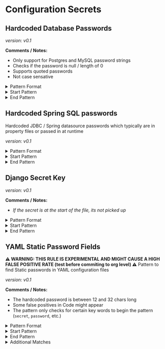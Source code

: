 <!-- WARNING: This README is generated automatically
-->
# Configuration Secrets

## Hardcoded Database Passwords



*version: v0.1*

**Comments / Notes:**

- Only support for Postgres and MySQL password strings
- Checks if the password is null / length of 0
- Supports quoted passwords
- Not case sensative


<details>
<summary>Pattern Format</summary>
<p>

```regex
[^\r\n\p{Cc}]+
```

</p>
</details>

<details>
<summary>Start Pattern</summary>
<p>

```regex
(?:[^0-9A-Za-z]|\A)(?i)(?:postgres|mysql|mysql_root)_password[\t ]*[=:][\t ]*['"]
```

</p>
</details><details>
<summary>End Pattern</summary>
<p>

```regex
\z|[\r\n'"]
```

</p>
</details>

## Hardcoded Spring SQL passwords


Hardcoded JDBC / Spring datasource passwords which typically are in property files or passed in at runtime

*version: v0.1*



<details>
<summary>Pattern Format</summary>
<p>

```regex
[^\r\n'"\p{Cc}]+
```

</p>
</details>

<details>
<summary>Start Pattern</summary>
<p>

```regex
(?:spring\.datasource|jdbc)\.password[ \t]*=[ \t]*['"]?
```

</p>
</details><details>
<summary>End Pattern</summary>
<p>

```regex
\z|['"\r\n]
```

</p>
</details>

## Django Secret Key



*version: v0.1*

**Comments / Notes:**

- _If the secret is at the start of the file, its not picked up_


<details>
<summary>Pattern Format</summary>
<p>

```regex
[^\r\n"']+
```

</p>
</details>

<details>
<summary>Start Pattern</summary>
<p>

```regex
\bSECRET_KEY[ \t]*=[ \t]*["']
```

</p>
</details><details>
<summary>End Pattern</summary>
<p>

```regex
['"]
```

</p>
</details>

## YAML Static Password Fields

**⚠️ WARNING: THIS RULE IS EXPERIMENTAL AND MIGHT CAUSE A HIGH FALSE POSITIVE RATE (test before commiting to org level) ⚠️**
Pattern to find Static passwords in YAML configuration files

*version: v0.1*

**Comments / Notes:**

- The hardcoded password is between 12 and 32 chars long
- Some false positives in Code might appear
- The pattern only checks for certain key words to begin the pattern (`secret`, `password`, etc.)


<details>
<summary>Pattern Format</summary>
<p>

```regex
[^\r\n'"]*
```

</p>
</details>

<details>
<summary>Start Pattern</summary>
<p>

```regex
(?:\n|\A)[ \t]*(?:secret|service_pass(wd|word|code|phrase)|pass(?:wd|word|code|phrase)?|key)[ \t]*:[ \t]*['"]?
```

</p>
</details><details>
<summary>End Pattern</summary>
<p>

```regex
['"\r\n]|\z
```

</p>
</details>
<details>
<summary>Additional Matches</summary>
<p>
Add these additional matches to the [Secret Scanning Custom Pattern](https://docs.github.com/en/enterprise-cloud@latest/code-security/secret-scanning/defining-custom-patterns-for-secret-scanning#example-of-a-custom-pattern-specified-using-additional-requirements).


- Not Match: `^keyPassphrase$`
- Not Match: `^.* = (?:None|True|False),?$`
- Not Match: `^.* = \.\.\.,?$`
- Not Match: `^(?:(?:this|self|obj)\.)?[A-Za-z_]+\,$`
- Not Match: `^(?:(?:this|self|obj)\.)[A-Za-z_].*$`
- Not Match: `^(?:[a-zA-Z_]+(?:\(\))?\.)*[a-zA-Z_]+\(\)$`
- Not Match: `^(?:str|int|bool)( +#.*)?$`
- Not Match: `^[ \t]+$`
- Not Match: `^\s*(?:typing\.)?(?:[Tt]uple|[Ll]ist|[Dd]ict|Callable|Iterable|Sequence|Optional|Union)\[.*$`
- Not Match: `^\$\{[A-Za-z0-9_-]+\}$`

</p>
</details>